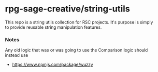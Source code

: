 # rpg-sage-creative/string-utils
This repo is a string utils collection for RSC projects.
It's purpose is simply to provide reusable string manipulation features.

### Notes
Any old logic that was or was going to use the Comparison logic should instead use
- https://www.npmjs.com/package/wuzzy